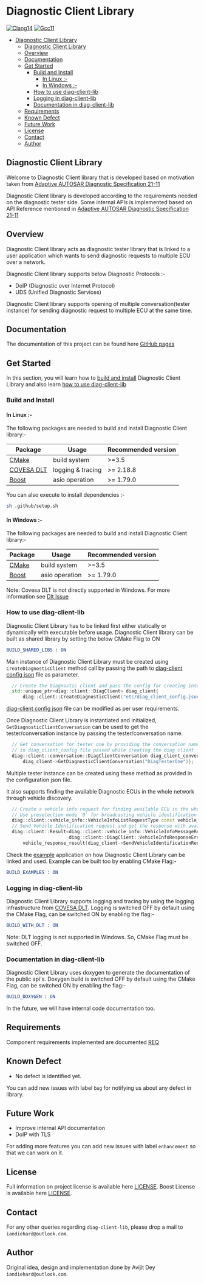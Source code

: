 # Diagnostic Client Library

[![Clang14](https://github.com/Iandiehard/diag-client-lib/actions/workflows/clang14.yml/badge.svg)](https://github.com/Iandiehard/diag-client-lib/actions/workflows/clang14.yml)
[![Gcc11](https://github.com/Iandiehard/diag-client-lib/actions/workflows/gcc11.yml/badge.svg)](https://github.com/Iandiehard/diag-client-lib/actions/workflows/gcc11.yml)

<!-- TOC -->

* [Diagnostic Client Library](#diagnostic-client-library)
    * [Diagnostic Client Library](#diagnostic-client-library-1)
    * [Overview](#overview)
    * [Documentation](#documentation)
    * [Get Started](#get-started)
        * [Build and Install](#build-and-install)
            * [In Linux :-](#in-linux--)
            * [In Windows :-](#in-windows--)
        * [How to use diag-client-lib](#how-to-use-diag-client-lib)
        * [Logging in diag-client-lib](#logging-in-diag-client-lib)
        * [Documentation in diag-client-lib](#documentation-in-diag-client-lib)
    * [Requirements](#requirements)
    * [Known Defect](#known-defect)
    * [Future Work](#future-work)
    * [License](#license)
    * [Contact](#contact)
    * [Author](#author)

<!-- TOC -->

## Diagnostic Client Library

Welcome to Diagnostic Client library that is developed based on motivation taken from
[Adaptive AUTOSAR Diagnostic Specification 21-11](https://www.autosar.org/fileadmin/standards/R21-11/AP/AUTOSAR_SWS_Diagnostics.pdf)

Diagnostic Client library is developed according to the requirements needed on the diagnostic tester side.
Some internal APIs is implemented based on API Reference mentioned in
[Adaptive AUTOSAR Diagnostic Specification 21-11](https://www.autosar.org/fileadmin/standards/R21-11/AP/AUTOSAR_SWS_Diagnostics.pdf)

## Overview

Diagnostic Client library acts as diagnostic tester library that is linked to a user application which wants to send
diagnostic
requests to multiple ECU over a network.

Diagnostic Client library supports below Diagnostic Protocols :-

- DoIP (Diagnostic over Internet Protocol)
- UDS  (Unified Diagnostic Services)

Diagnostic Client library supports opening of multiple conversation(tester instance) for sending diagnostic request to
multiple ECU at the same time.

## Documentation

The documentation of this project can be found here [GitHub pages](https://iandiehard.github.io/diag-client-lib/)

## Get Started

In this section, you will learn how to [build and install](#build-and-install)
Diagnostic Client Library and also learn [how to use diag-client-lib](#how-to-use-diag-client-lib)

### Build and Install

#### In Linux :-

The following packages are needed to build and install Diagnostic Client library:-

| Package                                                       | Usage             | Recommended version |
|---------------------------------------------------------------|-------------------|---------------------|
| [CMake](https://cmake.org/cmake/help/latest/release/3.5.html) | build system      | \>=3.5              |
| [COVESA DLT](https://github.com/COVESA/dlt-daemon)            | logging & tracing | \>= 2.18.8          |
| [Boost](https://www.boost.org/)                               | asio operation    | \>= 1.79.0          |

You can also execute to install dependencies :-

```bash 
sh .github/setup.sh 
```

#### In Windows :-

The following packages are needed to build and install Diagnostic Client library:-

| Package                                                       | Usage          | Recommended version |
|---------------------------------------------------------------|----------------|---------------------|
| [CMake](https://cmake.org/cmake/help/latest/release/3.5.html) | build system   | \>=3.5              |
| [Boost](https://www.boost.org/)                               | asio operation | \>= 1.79.0          |

Note: Covesa DLT is not directly supported in Windows. For more information
see [Dlt Issue](https://github.com/COVESA/dlt-daemon/issues/136)

### How to use diag-client-lib

Diagnostic Client Library has to be linked first either statically or dynamically with executable before usage.
Diagnostic Client library can be built as shared library by setting the below CMake Flag to ON

```cmake
BUILD_SHARED_LIBS : ON
```

Main instance of Diagnostic Client Library must be created using `CreateDiagnosticClient` method call by passing the
path to
[diag-client config json](diag-client-lib/appl/etc/diag_client_config.json) file as parameter.

```cpp
  // Create the Diagnostic client and pass the config for creating internal properties
  std::unique_ptr<diag::client::DiagClient> diag_client{
      diag::client::CreateDiagnosticClient("etc/diag_client_config.json")};
```

[diag-client config json](diag-client-lib/appl/etc/diag_client_config.json) file can be modified as per user
requirements.

Once Diagnostic Client Library is instantiated and initialized, `GetDiagnosticClientConversation` can be used to get the
tester/conversation instance
by passing the tester/conversation name.

```cpp
  // Get conversation for tester one by providing the conversation name configured
  // in diag_client_config file passed while creating the diag client
  diag::client::conversation::DiagClientConversation diag_client_conversation {
      diag_client->GetDiagnosticClientConversation("DiagTesterOne")};
```

Multiple tester instance can be created using these method as provided in the configuration json file.

It also supports finding the available Diagnostic ECUs in the whole network through vehicle discovery.

```cpp
  // Create a vehicle info request for finding available ECU in the whole network,
  // Use preselection mode `0` for broadcasting vehicle identification request to the whole network
  diag::client::vehicle_info::VehicleInfoListRequestType const vehicle_info_request{0u, ""};
  // Send Vehicle Identification request and get the response with available ECU information
  diag::client::Result<diag::client::vehicle_info::VehicleInfoMessageResponseUniquePtr,
                       diag::client::DiagClient::VehicleInfoResponseError> const
      vehicle_response_result{diag_client->SendVehicleIdentificationRequest(vehicle_info_request)};

```

Check the [example](examples) application on how Diagnostic Client Library can be linked and used.
Example can be built too by enabling CMake Flag:-

```cmake
BUILD_EXAMPLES : ON
```

### Logging in diag-client-lib

Diagnostic Client Library supports logging and tracing by using the logging infrastructure
from [COVESA DLT](https://github.com/COVESA/dlt-daemon).
Logging is switched OFF by default using the CMake Flag, can be switched ON by enabling the flag:-

```cmake
BUILD_WITH_DLT : ON
```

Note: DLT logging is not supported in Windows. So, CMake Flag must be switched OFF.

### Documentation in diag-client-lib

Diagnostic Client Library uses doxygen to generate the documentation of the public api's.
Doxygen build is switched OFF by default using the CMake Flag, can be switched ON by enabling the flag:-

```cmake
BUILD_DOXYGEN : ON
```

In the future, we will have internal code documentation too.

## Requirements

Component requirements implemented are documented [REQ](docs/requirement/requirements.md)

## Known Defect

* No defect is identified yet.

You can add new issues with label `bug` for notifying us about any defect in library.

## Future Work

* Improve internal API documentation
* DoIP with TLS

For adding more features you can add new issues with label `enhancement` so that we can work on it.

## License

Full information on project license is available here [LICENSE](LICENSE).
Boost License is available here [LICENSE](diag-client-lib/lib/boost-support/LICENSE).

## Contact

For any other queries regarding `diag-client-lib`, please drop a mail to `iandiehard@outlook.com`.

## Author

Original idea, design and implementation done by Avijit Dey `iandiehard@outlook.com`.
